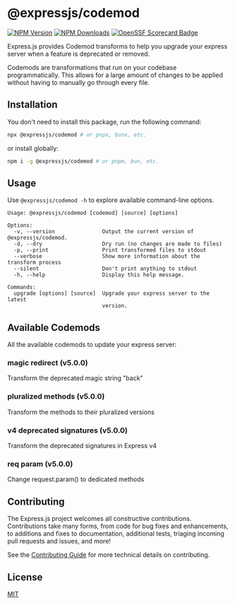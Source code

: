 # @expressjs/codemod

[![NPM Version][npm-version-image]][npm-url]
[![NPM Downloads][npm-downloads-image]][npm-downloads-url]
[![OpenSSF Scorecard Badge][ossf-scorecard-badge]][ossf-scorecard-visualizer]

Express.js provides Codemod transforms to help you upgrade your express server when a feature is deprecated or removed.

Codemods are transformations that run on your codebase programmatically. This allows for a large amount of changes to be applied without having to manually go through every file.

## Installation

You don't need to install this package, run the following command:

```sh
npx @expressjs/codemod # or pnpx, bunx, etc.
```

or install globally:

```sh
npm i -g @expressjs/codemod # or pnpm, bun, etc.
```

## Usage

Use `@expressjs/codemod -h` to explore available command-line options.

<!-- USAGE START -->

```
Usage: @expressjs/codemod [codemod] [source] [options]

Options:
  -v, --version               Output the current version of @expressjs/codemod.
  -d, --dry                   Dry run (no changes are made to files)
  -p, --print                 Print transformed files to stdout
  --verbose                   Show more information about the transform process
  --silent                    Don't print anything to stdout
  -h, --help                  Display this help message.

Commands:
  upgrade [options] [source]  Upgrade your express server to the latest
                              version.
```

<!-- USAGE END -->

## Available Codemods

All the available codemods to update your express server:

<!-- CODEMODS START -->

### magic redirect (v5.0.0)

Transform the deprecated magic string "back"

### pluralized methods (v5.0.0)

Transform the methods to their pluralized versions

### v4 deprecated signatures (v5.0.0)

Transform the deprecated signatures in Express v4

### req param (v5.0.0)

Change request.param() to dedicated methods

<!-- CODEMODS END -->

##  Contributing

The Express.js project welcomes all constructive contributions. Contributions take many forms,
from code for bug fixes and enhancements, to additions and fixes to documentation, additional
tests, triaging incoming pull requests and issues, and more!

See the [Contributing Guide](https://github.com/expressjs/express/blob/master/Contributing.md) for more technical details on contributing.

## License

[MIT](LICENSE)

[npm-downloads-image]: https://badgen.net/npm/dm/@expressjs/codemod
[npm-downloads-url]: https://npmcharts.com/compare/@expressjs/codemod?minimal=true
[npm-url]: https://npmjs.org/package/@expressjs/codemod
[npm-version-image]: https://badgen.net/npm/v/@expressjs/codemod
[ossf-scorecard-badge]: https://api.scorecard.dev/projects/github.com/expressjs/codemod/badge
[ossf-scorecard-visualizer]: https://ossf.github.io/scorecard-visualizer/#/projects/github.com/expressjs/codemod